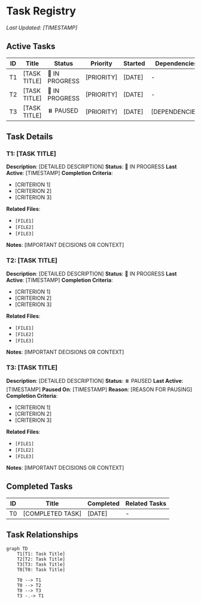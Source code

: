 # Task Registry
*Last Updated: [TIMESTAMP]*

## Active Tasks
| ID | Title | Status | Priority | Started | Dependencies | Owner |
|----|-------|--------|----------|---------|--------------|-------|
| T1 | [TASK TITLE] | 🔄 IN PROGRESS | [PRIORITY] | [DATE] | - | [OWNER] |
| T2 | [TASK TITLE] | 🔄 IN PROGRESS | [PRIORITY] | [DATE] | - | [OWNER] |
| T3 | [TASK TITLE] | ⏸️ PAUSED | [PRIORITY] | [DATE] | [DEPENDENCIES] | [OWNER] |

## Task Details

### T1: [TASK TITLE]
**Description**: [DETAILED DESCRIPTION]
**Status**: 🔄 IN PROGRESS
**Last Active**: [TIMESTAMP]
**Completion Criteria**:
- [CRITERION 1]
- [CRITERION 2]
- [CRITERION 3]

**Related Files**:
- `[FILE1]`
- `[FILE2]`
- `[FILE3]`

**Notes**:
[IMPORTANT DECISIONS OR CONTEXT]

### T2: [TASK TITLE]
**Description**: [DETAILED DESCRIPTION]
**Status**: 🔄 IN PROGRESS
**Last Active**: [TIMESTAMP]
**Completion Criteria**:
- [CRITERION 1]
- [CRITERION 2]
- [CRITERION 3]

**Related Files**:
- `[FILE1]`
- `[FILE2]`
- `[FILE3]`

**Notes**:
[IMPORTANT DECISIONS OR CONTEXT]

### T3: [TASK TITLE]
**Description**: [DETAILED DESCRIPTION]
**Status**: ⏸️ PAUSED
**Last Active**: [TIMESTAMP]
**Paused On**: [TIMESTAMP]
**Reason**: [REASON FOR PAUSING]
**Completion Criteria**:
- [CRITERION 1]
- [CRITERION 2]
- [CRITERION 3]

**Related Files**:
- `[FILE1]`
- `[FILE2]`
- `[FILE3]`

**Notes**:
[IMPORTANT DECISIONS OR CONTEXT]

## Completed Tasks
| ID | Title | Completed | Related Tasks |
|----|-------|-----------|---------------|
| T0 | [COMPLETED TASK] | [DATE] | - |

## Task Relationships
```mermaid
graph TD
    T1[T1: Task Title]
    T2[T2: Task Title]
    T3[T3: Task Title]
    T0[T0: Task Title]
    
    T0 --> T1
    T0 --> T2
    T0 --> T3
    T3 -.-> T1
```
